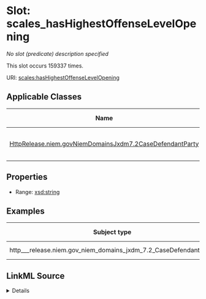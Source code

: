 

# Slot: scales_hasHighestOffenseLevelOpening


_No slot (predicate) description specified_






This slot occurs 159337 times.


URI: [scales:hasHighestOffenseLevelOpening](http://schemas.scales-okn.org/rdf/scales#hasHighestOffenseLevelOpening)



<!-- no inheritance hierarchy -->





## Applicable Classes

| Name | Description | Modifies Slot |
| --- | --- | --- |
| [HttpRelease.niem.govNiemDomainsJxdm7.2CaseDefendantParty](../classes/HttpRelease.niem.govNiemDomainsJxdm7.2CaseDefendantParty.md) | No class (type) description specified |  yes  |







## Properties

* Range: [xsd:string](http://www.w3.org/2001/XMLSchema#string)






## Examples

| Subject type | Object type | Example subject | Example object | Occurrences |
| --- | --- | --- | --- | --- |
| http___release.niem.gov_niem_domains_jxdm_7.2_CaseDefendantParty | string | scales:Agent/akd;;1:16-cr-00001_a0 | Misdemeanor | 159337 |




## LinkML Source

<details>

```yaml
name: scales_hasHighestOffenseLevelOpening
annotations:
  count:
    tag: count
    value: 159337
description: No slot (predicate) description specified
examples:
- object:
    example_object: Misdemeanor
    example_object_type: string
    example_predicate: scales:hasHighestOffenseLevelOpening
    example_subject: scales:Agent/akd;;1:16-cr-00001_a0
    example_subject_type: http___release.niem.gov_niem_domains_jxdm_7.2_CaseDefendantParty
from_schema: scales-kg
rank: 1000
slot_uri: scales:hasHighestOffenseLevelOpening
alias: scales_hasHighestOffenseLevelOpening
domain_of:
- http___release.niem.gov_niem_domains_jxdm_7.2_CaseDefendantParty
range: string

```
</details>